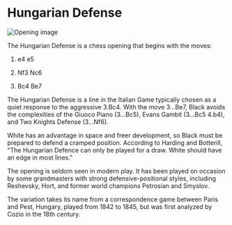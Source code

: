 # Hungarian Defense

![Opening image](https://www.thechesswebsite.com/wp-content/uploads/2024/02/Captura-de-ecra-2024-02-01-as-17.43.34.webp)

The Hungarian Defense is a chess opening that begins with the moves:



1. e4 e5

2. Nf3 Nc6

3. Bc4 Be7

The Hungarian Defense is a line in the Italian Game typically chosen as a quiet response to the aggressive 3.Bc4. With the move 3...Be7, Black avoids the complexities of the Giuoco Piano (3...Bc5), Evans Gambit (3...Bc5 4.b4), and Two Knights Defense (3...Nf6). 

White has an advantage in space and freer development, so Black must be prepared to defend a cramped position. According to Harding and Botterill, "The Hungarian Defence can only be played for a draw. White should have an edge in most lines."

The opening is seldom seen in modern play. It has been played on occasion by some grandmasters with strong defensive-positional styles, including Reshevsky, Hort, and former world champions Petrosian and Smyslov.

The variation takes its name from a correspondence game between Paris and Pest, Hungary, played from 1842 to 1845, but was first analyzed by Cozio in the 18th century.